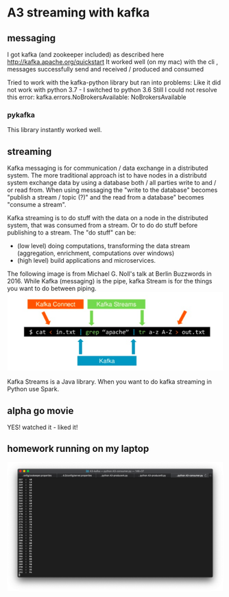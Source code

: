 # A3 streaming with kafka
## messaging
I got kafka (and zookeeper included) as described here 
http://kafka.apache.org/quickstart
It worked well (on my mac) with the cli , messages successfully send and received / produced and consumed

Tried to work with the kafka-python library but ran into problems:
Like it did not work with python 3.7 - I switched to python 3.6
Still I could not resolve this error: kafka.errors.NoBrokersAvailable: NoBrokersAvailable
### pykafka
This library instantly worked well.
## streaming
Kafka messaging is for communication / data exchange in a distributed system. The more traditional approach ist to have nodes in a distributd system exchange data by using a database both / all parties write to and / or read from. When using messaging the "write to the database" becomes "publish a stream / topic (?)" and the read from a database" becomes "consume a stream".

Kafka streaming is to do stuff with the data on a node in the distributed system, that was consumed from a stream. Or to do do stuff before publishing to a stream. The "do stuff" can be: 
* (low level) doing computations, transforming the data stream (aggregation, enrichment, computations over windows)
* (high level) build applications and microservices.

The following image is from Michael G. Noll's talk at Berlin Buzzwords in 2016. While Kafka (messaging) is the pipe, kafka Stream is for the things you want to do between piping.
![image](./kafka-compare-linux-pipe.png)

Kafka Streams is a Java library. When you want to do kafka streaming in Python use Spark.
## alpha go movie
YES! watched it - liked it!

## homework running on my laptop
![image](./Screenshot-homework-A3-running.png)
